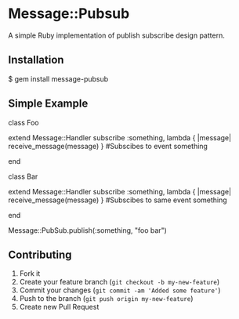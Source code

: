 # Message::Pubsub

A simple Ruby implementation of publish subscribe design pattern.

## Installation
$ gem install message-pubsub

## Simple Example

 class Foo

   extend Message::Handler
   subscribe :something, lambda { |message| receive_message(message) } #Subscibes to event something

 end

 class Bar

   extend Message::Handler
   subscribe :something, lambda { |message| receive_message(message) } #Subscibes to same event something

 end

 Message::PubSub.publish(:something, "foo bar")

## Contributing

1. Fork it
2. Create your feature branch (`git checkout -b my-new-feature`)
3. Commit your changes (`git commit -am 'Added some feature'`)
4. Push to the branch (`git push origin my-new-feature`)
5. Create new Pull Request


